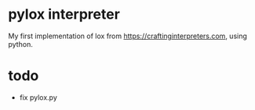 # pylox interpreter

My first implementation of lox from https://craftinginterpreters.com,
using python.

# todo

- fix pylox.py